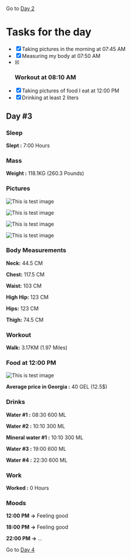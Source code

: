 Go to [Day 2](https://groot.ge/day2)

# Tasks for the day

- [x] Taking pictures in the morning at 07:45 AM
- [x] Measuring my body at 07:50 AM
- [x] ### Workout at 08:10 AM
- [x] Taking pictures of food I eat at 12:00 PM
- [x] Drinking at least 2 liters

## Day #3

### Sleep

**Slept :** 7:00 Hours

### Mass

**Weight :** 118.1KG (260.3 Pounds)

### Pictures

![This is test image](./assets/3/front.jpg)

![This is test image](./assets/3/left.jpg)

![This is test image](./assets/3/back.jpg)

![This is test image](./assets/3/right.jpg)

### Body Measurements

**Neck:** 44.5 CM

**Chest:** 117.5 CM

**Waist:** 103 CM

**High Hip:** 123 CM

**Hips:** 123 CM

**Thigh:** 74.5 CM

### Workout

**Walk:** 3.17KM (1.97 Miles)

### Food at 12:00 PM

![This is test image](./assets/3/food.png)

**Average price in Georgia :** 40 GEL (12.5$)

### Drinks

**Water #1 :** 08:30 600 ML

**Water #2 :** 10:10 300 ML

**Mineral water #1 :** 10:10 300 ML

**Water #3 :** 19:00 600 ML

**Water #4 :** 22:30 600 ML

### Work

**Worked :** 0 Hours

### Moods

**12:00 PM ->** Feeling good

**18:00 PM ->** Feeling good

**22:00 PM ->** ...

Go to [Day 4](https://groot.ge/day4)

